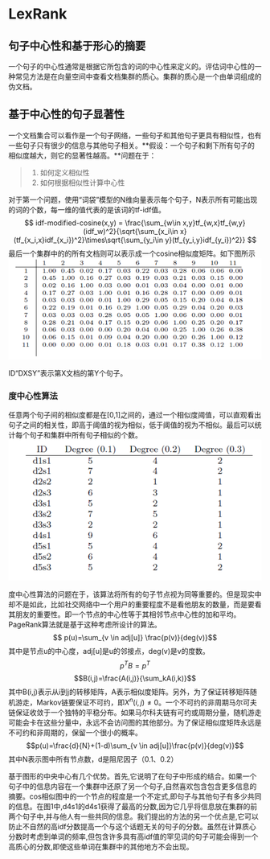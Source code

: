 # LexRank
## 句子中心性和基于形心的摘要
一个句子的中心性通常是根据它所包含的词的中心性来定义的。评估词中心性的一种常见方法是在向量空间中查看文档集群的质心。集群的质心是一个由单词组成的伪文档。
## 基于中心性的句子显著性
一个文档集合可以看作是一个句子网络，一些句子和其他句子更具有相似性，也有一些句子只有很少的信息与其他句子相关。**假设：一个句子和剩下所有句子的相似度越大，则它的显著性越高。**问题在于：
>1. 如何定义相似性
>2. 如何根据相似性计算中心性

对于第一个问题，使用“词袋”模型的N维向量表示每个句子，N表示所有可能出现的词的个数，每一维的值代表的是该词的tf-idf值。
$$ idf-modified-cosine(x,y) = \frac{\sum_{w\in x,y}tf_{w,x}tf_{w,y}(idf_w)^2}{\sqrt{\sum_{x_i\in x}(tf_{x_i,x}idf_{x_i})^2}\times\sqrt{\sum_{y_i\in y}(tf_{y_i,y}idf_{y_i})^2}} $$
最后一个集群中的的所有文档则可以表示成一个cosine相似度矩阵。如下图所示
![Alt text](./lexrank2.PNG)

ID“DXSY”表示第X文档的第Y个句子。
### 度中心性算法
任意两个句子间的相似度都是在[0,1]之间的，通过一个相似度阈值，可以直观看出句子之间的相关性，即高于阈值的视为相似，低于阈值的视为不相似。最后可以统计每个句子和集群中所有句子相似的个数。
![Alt text](./lexrank1.PNG)

度中心性算法的问题在于，该算法将所有的句子节点视为同等重要的。但是现实中却不是如此，比如社交网络中一个用户的重要程度不是看他朋友的数量，而是要看其朋友的重要性。即一个节点的中心性等于其相邻节点中心性的加和平均。PageRank算法就是基于这种考虑所设计的算法。
$$ p(u)=\sum_{v \in adj[u]} \frac{p(v)}{deg(v)}$$
其中是节点u的中心度，adj[u]是u的邻接点，deg(v)是v的度数。
$$ p^TB = p^T$$
$$B(i,j)=\frac{A(i,j)}{\sum_kA(i,k)}$$
其中B(i,j)表示从i到j的转移矩阵，A表示相似度矩阵。另外，为了保证转移矩阵随机游走，Markov链要保证不可约，即$X^n(i,j)\neq0$。一个不可约的非周期马尔可夫链保证收敛于一个独特的平稳分布。如果马尔科夫链有可约或周期分量，随机游走可能会卡在这些分量中，永远不会访问图的其他部分。为了保证相似度矩阵永远是不可约和非周期的，保留一个很小的概率。
$$p(u)=\frac{d}{N}+(1-d)\sum_{v \in adj[u]}\frac{p(v)}{deg(v)}$$
其中N表示图中所有节点数，d是阻尼因子（0.1、0.2）

基于图形的中央中心有几个优势。首先,它说明了在句子中形成的结合。如果一个句子中的信息内容在一个集群中还原了另一个句子,自然喜欢包含包含更多信息的摘要。cos相似图中的一个节点的程度是一个不定式,即句子与其他句子有多少共同的信息。在图1中,d4s1的d4s1获得了最高的分数,因为它几乎将信息放在集群的前两个句子中,并与他人有一些共同的信息。我们提出的方法的另一个优点是,它可以防止不自然的高idf分数提高一个与这个话题无关的句子的分数。虽然在计算质心分数时考虑到单词的频率,但包含许多具有高idf值的罕见词的句子可能会得到一个高质心的分数,即使这些单词在集群中的其他地方不会出现。
